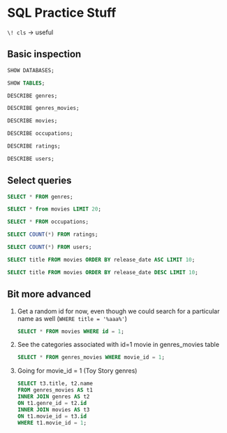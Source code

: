 # SQL Practice Stuff

`\! cls` -> useful 

## Basic inspection

```sql
SHOW DATABASES;
```

```sql
SHOW TABLES;
```

```sql
DESCRIBE genres;
```

```sql
DESCRIBE genres_movies;
```

```sql
DESCRIBE movies;
```

```sql
DESCRIBE occupations;
```

```sql
DESCRIBE ratings;
```

```sql
DESCRIBE users;
```

## Select queries

```sql
SELECT * FROM genres;
```

```sql
SELECT * from movies LIMIT 20;
```

```sql
SELECT * FROM occupations;
```

```sql
SELECT COUNT(*) FROM ratings;
```

```sql
SELECT COUNT(*) FROM users;
```

```sql
SELECT title FROM movies ORDER BY release_date ASC LIMIT 10;
```

```sql
SELECT title FROM movies ORDER BY release_date DESC LIMIT 10;
```


## Bit more advanced

1. Get a random id for now, even though we could search for a particular name as well (`WHERE title = '%aaa%'`)

    ```sql
    SELECT * FROM movies WHERE id = 1;
    ``` 

2. See the categories associated with id=1 movie in genres_movies table

    ```sql
    SELECT * FROM genres_movies WHERE movie_id = 1;
    ```

3. Going for movie_id = 1 (Toy Story genres)

    ```sql
    SELECT t3.title, t2.name
    FROM genres_movies AS t1 
    INNER JOIN genres AS t2 
    ON t1.genre_id = t2.id 
    INNER JOIN movies AS t3 
    ON t1.movie_id = t3.id 
    WHERE t1.movie_id = 1;
    ```
